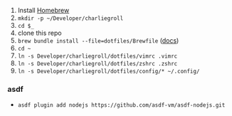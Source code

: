 1. Install [Homebrew](https://brew.sh/)
1. `mkdir -p ~/Developer/charliegroll`
1. `cd $_`
1. clone this repo 
1. `brew bundle install --file=dotfiles/Brewfile`
   ([docs](https://docs.brew.sh/Manpage#bundle-subcommand))
1. `cd ~`
1. `ln -s Developer/charliegroll/dotfiles/vimrc .vimrc`
2. `ln -s Developer/charliegroll/dotfiles/zshrc .zshrc`
1. `ln -s Developer/charliegroll/dotfiles/config/* ~/.config/`

### asdf

- `asdf plugin add nodejs https://github.com/asdf-vm/asdf-nodejs.git`
